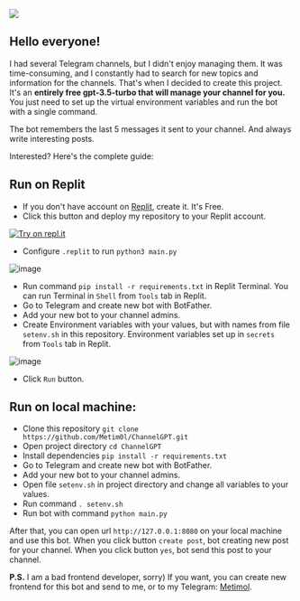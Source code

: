 <a href="https://www.buymeacoffee.com/metimol"><img src="https://img.buymeacoffee.com/button-api/?text=Buy me a coffee :)&emoji=&slug=metimol&button_colour=FFDD00&font_colour=000000&font_family=Lato&outline_colour=000000&coffee_colour=ffffff" /></a>

## Hello everyone!

I had several Telegram channels, but I didn't enjoy managing them. It was time-consuming, and I constantly had to search for new topics and information for the channels. That's when I decided to create this project. 
It's an **entirely free gpt-3.5-turbo that will manage your channel for you.** You just need to set up the virtual environment variables and run the bot with a single command. 

The bot remembers the last 5 messages it sent to your channel. And always write interesting posts.

Interested? Here's the complete guide:

## Run on Replit
- If you don't have account on [Replit](https://replit.com/), create it. It's Free.
- Click this button and deploy my repository to your Replit account.

[![Try on repl.it](https://img.shields.io/badge/Replit-DD1200?style=for-the-badge&logo=Replit&logoColor=white)](https://repl.it/github/metim0l/ChannelGPT)

- Configure `.replit` to run `python3 main.py`

![image](https://github.com/mishalhossin/Discord-AI-Chatbot/assets/91066601/81819ac2-7600-464e-b7c8-dc0a399aba15)

- Run command `pip install -r requirements.txt` in Replit Terminal. You can run Terminal in `Shell` from `Tools` tab in Replit.
- Go to Telegram and create new bot with BotFather.
- Add your new bot to your channel admins.
- Create Environment variables with your values, but with names from file `setenv.sh` in this repository. Environment variables set up in `secrets` from `Tools` tab in Replit.

![image](https://github.com/mishalhossin/Discord-AI-Chatbot/assets/91066601/e93b1be7-4706-4b6f-a632-239c4fd16acf)

- Click `Run` button.


## Run on local machine:
- Clone this repository `git clone https://github.com/Metim0l/ChannelGPT.git`
- Open project directory `cd ChannelGPT`
- Install dependencies `pip install -r requirements.txt`
- Go to Telegram and create new bot with BotFather.
- Add your new bot to your channel admins.
- Open file `setenv.sh` in project directory and change all variables to your values.
- Run command `. setenv.sh`
- Run bot with command `python main.py`

After that, you can open url `http://127.0.0.1:8080` on your local machine and use this bot. When you click button `create post`, bot creating new post for your channel. When you click button `yes`, bot send this post to your channel.


**P.S.** I am a bad frontend developer, sorry) 
If you want, you can create new frontend for this bot and send to me, or to my Telegram: [Metimol](https://t.me/metimol).
